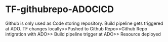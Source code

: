 # TF-githubrepo-ADOCICD

Github is only used as Code storing repository.
Build pipeline gets triggered at ADO.
TF changes locally>>Pushed to Github Repo>>Github Repo intigration with ADO>> Build pipeline trigger at ADO>> Resource deployed
